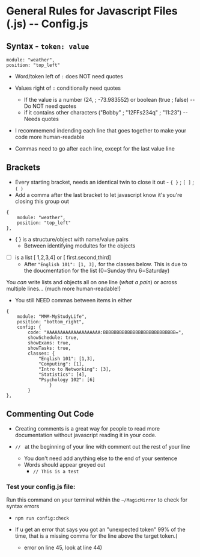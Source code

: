 # General Rules for Javascript Files (.js) -- Config.js
## Syntax - `token: value`
```
module: "weather",
position: "top_left"
```

* Word/token left of `:` does NOT need quotes
* Values right of `:` conditionally need quotes
    * If the value is a number (24, ; -73.983552)  or  boolean (true ; false)  -- Do NOT need quotes
    * if it contains other characters ("Bobby" ; "12FFs234q" ; "11:23") -- Needs quotes

* I recommemend indending each line that goes together to make your code more human-readable
* Commas need to go after each line, except for the last value line

## Brackets
* Every starting bracket, needs an identical twin to close it out - `{ }` ; `[ ]` ; `( )`
* Add a comma after the last bracket to let javascript know it's you're closing this group out

```
{
    module: "weather",
    position: "top_left"
},
```
* {  } is a structure/object with name/value pairs  
    * Between identifying modultes for the objects

* [  ] is a list [ 1,2,3,4] or [ first.second,third]
    * After `"English 101": [1, 3],` for the classes below. This is due to the doucmentation for the list (0=Sunday thru 6=Saturday)


You _can_ write lists and objects all on one line (_what a pain_)
or across multiple lines... (much more human-readable!)
* You still NEED commas between items in either 


```
{
    module: "MMM-MyStudyLife",
    position: "bottom_right",
    config: {
        code: "AAAAAAAAAAAAAAAAAAAA:BBBBBBBBBBBBBBBBBBBBBBBBBBB=",	
        showSchedule: true,
        showExams: true,
        showTasks: true,
        classes: {
            "English 101": [1,3],
            "Computing": [1],
            "Intro to Networking": [3],
            "Statistics": [4],
            "Psychology 102": [6]
                }
        }
},
```
## Commenting Out Code
* Creating comments is a great way for people to read more documentation without javascript reading it in your code.

* `// ` at the beginning of your line with comment out the rest of your line
    * You don't need add anything else to the end of your sentence
    * Words should appear greyed out
        * ` // This is a test `   


### Test your config.js file:
Run this command on your terminal within the `~/MagicMirror` to check for syntax errors
* `npm run config:check`

* If u get an error that says you got an "unexpected token" 99% of the time, that is a missing comma for the line above the target token.(
    * error on line 45, look at line 44)
